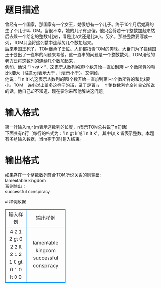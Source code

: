 # 

 
 # 题目描述 
<p>
	曾经有一个国家，那国家有一个女王，她很想有一个儿子。终于10个月后她真的生了个儿子叫TOM。当很不幸，她的儿子有点傻，他只会将若干个整数加起来然后去跟一个给定的整数a比较，看是比a大还是比a小。另外，那些整数要写成一列，TOM只会将这列数中连续的几个数加起来。<br>	后来老国王死了，TOM继承了王位。人们都指责TOM的愚昧。大臣们为了推翻国王于是出了一连串的问题来考他，这一连串的问题是一个整数数列。TOM用他的老方法将这数列的连续几个数加起来，<br>例如，他说:”i n gt k ”，这表示从数列的第i个数开始一直加到第i+n个数所得的和比k要大（注意:gt表示大于，lt表示小于）。又例如，<br>他说：“i n lt k”,这表示丛数列的第i个数开始一直加到第i+n个数所得的和比k要小。TOM一连串说出很多这样子的话，至于是否有一个整数数列完全符合它所说的话，他自己却不知道，现在要你来帮他解决这问题。</p> 

 
 # 输入格式 
<p>
第一行输入m,n(m表示这数列的长度，n表示TOM总共说了n句话)<br>下面共有n行（每行的格式为：’i n gt k’或’i n lt k’ ，其中i,n,k 皆表示整数。本题有多组输入数据，当m等于0时输入结束。</p> 

 
 # 输出格式 
<p>
如果存在一个整数数列符合TOM所说关系的则输出:<br>lamentable kingdom<br>否则输出：<br>successful conspiracy</p> 
# 样例数据
<style>
        table,table tr th, table tr td { border:1px solid #0094ff; }
        table { width: 200px; min-height: 25px; line-height: 25px; text-align: center; border-collapse: collapse;}   
    </style>
<table>
	<tr>
		<td>输入样例</td>
		<td>输出样例</td>
	</tr>
<tr><td>4 2
1 2 gt 0
2 2 lt 2
1 2
1 0 gt 0
1 0 lt 0
0</td><td>lamentable kingdom
successful conspiracy</td></tr></table>
